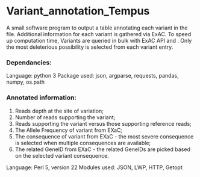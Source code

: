 # Variant_annotation_Tempus

A small software program to output a table annotating each variant in the file. Additional information for each variant is gathered via ExAC. To speed up computation time, Variants are queried in bulk with ExAC API and  . Only the most deleterious possibility is selected from each variant entry.

### Dependancies:
Language: python 3
Package used: json, argparse, requests, pandas, numpy, os.path

### Annotated information: 
1. Reads depth at the site of variation; 
2. Number of reads supporting the variant; 
3. Reads supporting the variant versus those supporting reference reads; 
4. The Allele Frequency of variant from EXaC;
5. The consequence of variant from EXaC - the most severe consequence is selected when multiple consequences are available;
6. The related GeneID from EXaC - the related GeneIDs are picked based on the selected variant consequence.

Language: Perl 5, version 22
Modules used: JSON, LWP, HTTP, Getopt


